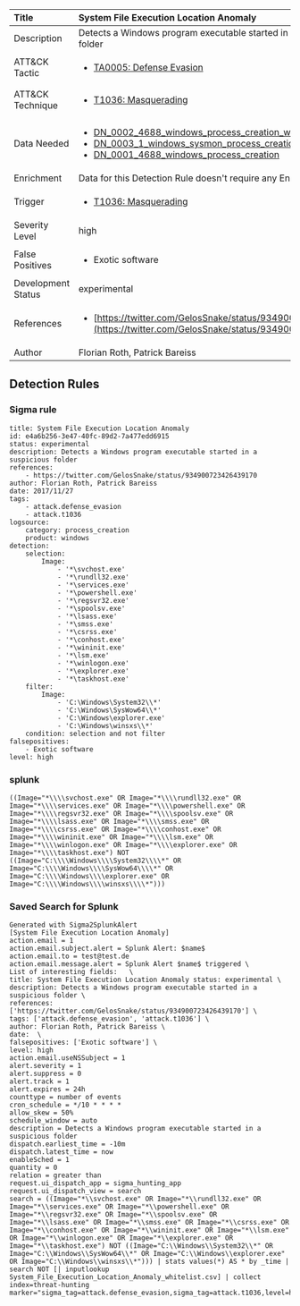 | Title                | System File Execution Location Anomaly                                                                                                                                                 |
|:---------------------|:------------------------------------------------------------------------------------------------------------------------------------------------------------|
| Description          | Detects a Windows program executable started in a suspicious folder                                                                                                                                           |
| ATT&amp;CK Tactic    |  <ul><li>[TA0005: Defense Evasion](https://attack.mitre.org/tactics/TA0005)</li></ul>  |
| ATT&amp;CK Technique | <ul><li>[T1036: Masquerading](https://attack.mitre.org/techniques/T1036)</li></ul>  |
| Data Needed          | <ul><li>[DN_0002_4688_windows_process_creation_with_commandline](../Data_Needed/DN_0002_4688_windows_process_creation_with_commandline.md)</li><li>[DN_0003_1_windows_sysmon_process_creation](../Data_Needed/DN_0003_1_windows_sysmon_process_creation.md)</li><li>[DN_0001_4688_windows_process_creation](../Data_Needed/DN_0001_4688_windows_process_creation.md)</li></ul>  |
| Enrichment           |  Data for this Detection Rule doesn't require any Enrichments.  |
| Trigger              | <ul><li>[T1036: Masquerading](../Triggers/T1036.md)</li></ul>  |
| Severity Level       | high |
| False Positives      | <ul><li>Exotic software</li></ul>  |
| Development Status   | experimental |
| References           | <ul><li>[https://twitter.com/GelosSnake/status/934900723426439170](https://twitter.com/GelosSnake/status/934900723426439170)</li></ul>  |
| Author               | Florian Roth, Patrick Bareiss |


## Detection Rules

### Sigma rule

```
title: System File Execution Location Anomaly
id: e4a6b256-3e47-40fc-89d2-7a477edd6915
status: experimental
description: Detects a Windows program executable started in a suspicious folder
references:
    - https://twitter.com/GelosSnake/status/934900723426439170
author: Florian Roth, Patrick Bareiss
date: 2017/11/27
tags:
    - attack.defense_evasion
    - attack.t1036
logsource:
    category: process_creation
    product: windows
detection:
    selection:
        Image:
            - '*\svchost.exe'
            - '*\rundll32.exe'
            - '*\services.exe'
            - '*\powershell.exe'
            - '*\regsvr32.exe'
            - '*\spoolsv.exe'
            - '*\lsass.exe'
            - '*\smss.exe'
            - '*\csrss.exe'
            - '*\conhost.exe'
            - '*\wininit.exe'
            - '*\lsm.exe'
            - '*\winlogon.exe'
            - '*\explorer.exe'
            - '*\taskhost.exe' 
    filter:
        Image:
            - 'C:\Windows\System32\\*'
            - 'C:\Windows\SysWow64\\*'
            - 'C:\Windows\explorer.exe'
            - 'C:\Windows\winsxs\\*'
    condition: selection and not filter
falsepositives:
    - Exotic software
level: high

```





### splunk
    
```
((Image="*\\\\svchost.exe" OR Image="*\\\\rundll32.exe" OR Image="*\\\\services.exe" OR Image="*\\\\powershell.exe" OR Image="*\\\\regsvr32.exe" OR Image="*\\\\spoolsv.exe" OR Image="*\\\\lsass.exe" OR Image="*\\\\smss.exe" OR Image="*\\\\csrss.exe" OR Image="*\\\\conhost.exe" OR Image="*\\\\wininit.exe" OR Image="*\\\\lsm.exe" OR Image="*\\\\winlogon.exe" OR Image="*\\\\explorer.exe" OR Image="*\\\\taskhost.exe") NOT ((Image="C:\\\\Windows\\\\System32\\\\*" OR Image="C:\\\\Windows\\\\SysWow64\\\\*" OR Image="C:\\\\Windows\\\\explorer.exe" OR Image="C:\\\\Windows\\\\winsxs\\\\*")))
```






### Saved Search for Splunk

```
Generated with Sigma2SplunkAlert
[System File Execution Location Anomaly]
action.email = 1
action.email.subject.alert = Splunk Alert: $name$
action.email.to = test@test.de
action.email.message.alert = Splunk Alert $name$ triggered \
List of interesting fields:   \
title: System File Execution Location Anomaly status: experimental \
description: Detects a Windows program executable started in a suspicious folder \
references: ['https://twitter.com/GelosSnake/status/934900723426439170'] \
tags: ['attack.defense_evasion', 'attack.t1036'] \
author: Florian Roth, Patrick Bareiss \
date:  \
falsepositives: ['Exotic software'] \
level: high
action.email.useNSSubject = 1
alert.severity = 1
alert.suppress = 0
alert.track = 1
alert.expires = 24h
counttype = number of events
cron_schedule = */10 * * * *
allow_skew = 50%
schedule_window = auto
description = Detects a Windows program executable started in a suspicious folder
dispatch.earliest_time = -10m
dispatch.latest_time = now
enableSched = 1
quantity = 0
relation = greater than
request.ui_dispatch_app = sigma_hunting_app
request.ui_dispatch_view = search
search = ((Image="*\\svchost.exe" OR Image="*\\rundll32.exe" OR Image="*\\services.exe" OR Image="*\\powershell.exe" OR Image="*\\regsvr32.exe" OR Image="*\\spoolsv.exe" OR Image="*\\lsass.exe" OR Image="*\\smss.exe" OR Image="*\\csrss.exe" OR Image="*\\conhost.exe" OR Image="*\\wininit.exe" OR Image="*\\lsm.exe" OR Image="*\\winlogon.exe" OR Image="*\\explorer.exe" OR Image="*\\taskhost.exe") NOT ((Image="C:\\Windows\\System32\\*" OR Image="C:\\Windows\\SysWow64\\*" OR Image="C:\\Windows\\explorer.exe" OR Image="C:\\Windows\\winsxs\\*"))) | stats values(*) AS * by _time | search NOT [| inputlookup System_File_Execution_Location_Anomaly_whitelist.csv] | collect index=threat-hunting marker="sigma_tag=attack.defense_evasion,sigma_tag=attack.t1036,level=high"
```
